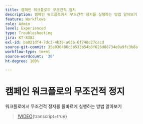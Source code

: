 ```yaml
---
title: 캠페인 워크플로의 무조건적 정지
description: 캠페인 워크플로에서 무조건적 정지를 실행하는 방법 알아보기
feature: Workflows
role: Admin
level: Experienced
type: Troubleshooting
jira: KT-8382
exl-id: ba021df4-7dc3-4b3e-a03b-6f748d27cacd
source-git-commit: 35e036486c5b533b54b3f626d88734e9a9fc3b8a
workflow-type: tm+mt
source-wordcount: '30'
ht-degree: 100%

---
```


# 캠페인 워크플로의 무조건적 정지

워크플로에서 무조건적 정지를 올바르게 실행하는 방법 알아보기

>[!VIDEO](https://video.tv.adobe.com/v/335887?quality=12&learn=on){transcript=true}

